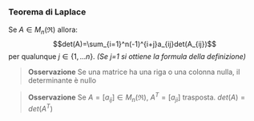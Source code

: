 ### Teorema di Laplace
Se $A \in M_n (\Re)$ allora:
$$det(A)=\sum_{i=1}^n(-1)^{i+j}a_{ij}det(A_{ij})$$
per qualunque $j\in\lbrace1,...n\rbrace$.
*(Se j=1 si ottiene la formula della definizione)*

>**Osservazione**
>Se una matrice ha una riga o una colonna nulla, il determinante è nullo

>**Osservazione**
>Se $A=[a_{ij}]\in M_n(\Re)$, $A^T=[a_{ji}]$ trasposta.
>$det(A)=det(A^T)$